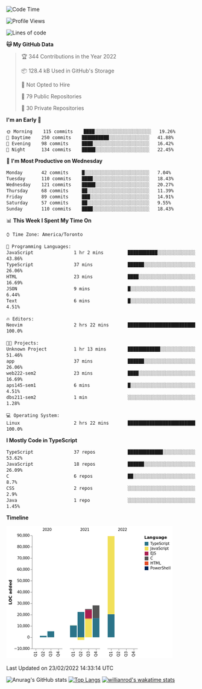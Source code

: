 <!--START_SECTION:waka-->
![Code Time](http://img.shields.io/badge/Code%20Time-155%20hrs%2047%20mins-blue)

![Profile Views](http://img.shields.io/badge/Profile%20Views-13-blue)

![Lines of code](https://img.shields.io/badge/From%20Hello%20World%20I%27ve%20Written-180%20Thousand%20lines%20of%20code-blue)

**🐱 My GitHub Data** 

> 🏆 344 Contributions in the Year 2022
 > 
> 📦 128.4 kB Used in GitHub's Storage 
 > 
> 🚫 Not Opted to Hire
 > 
> 📜 79 Public Repositories 
 > 
> 🔑 30 Private Repositories  
 > 
**I'm an Early 🐤** 

```text
🌞 Morning    115 commits    ████░░░░░░░░░░░░░░░░░░░░░   19.26% 
🌆 Daytime    250 commits    ██████████░░░░░░░░░░░░░░░   41.88% 
🌃 Evening    98 commits     ████░░░░░░░░░░░░░░░░░░░░░   16.42% 
🌙 Night      134 commits    █████░░░░░░░░░░░░░░░░░░░░   22.45%

```
📅 **I'm Most Productive on Wednesday** 

```text
Monday       42 commits     █░░░░░░░░░░░░░░░░░░░░░░░░   7.04% 
Tuesday      110 commits    ████░░░░░░░░░░░░░░░░░░░░░   18.43% 
Wednesday    121 commits    █████░░░░░░░░░░░░░░░░░░░░   20.27% 
Thursday     68 commits     ██░░░░░░░░░░░░░░░░░░░░░░░   11.39% 
Friday       89 commits     ███░░░░░░░░░░░░░░░░░░░░░░   14.91% 
Saturday     57 commits     ██░░░░░░░░░░░░░░░░░░░░░░░   9.55% 
Sunday       110 commits    ████░░░░░░░░░░░░░░░░░░░░░   18.43%

```


📊 **This Week I Spent My Time On** 

```text
⌚︎ Time Zone: America/Toronto

💬 Programming Languages: 
JavaScript               1 hr 2 mins         ███████████░░░░░░░░░░░░░░   43.86% 
TypeScript               37 mins             ██████░░░░░░░░░░░░░░░░░░░   26.06% 
HTML                     23 mins             ████░░░░░░░░░░░░░░░░░░░░░   16.69% 
JSON                     9 mins              █░░░░░░░░░░░░░░░░░░░░░░░░   6.44% 
Text                     6 mins              █░░░░░░░░░░░░░░░░░░░░░░░░   4.51%

🔥 Editors: 
Neovim                   2 hrs 22 mins       █████████████████████████   100.0%

🐱‍💻 Projects: 
Unknown Project          1 hr 13 mins        ████████████░░░░░░░░░░░░░   51.46% 
app                      37 mins             ██████░░░░░░░░░░░░░░░░░░░   26.06% 
web222-sem2              23 mins             ████░░░░░░░░░░░░░░░░░░░░░   16.69% 
aps145-sem1              6 mins              █░░░░░░░░░░░░░░░░░░░░░░░░   4.51% 
dbs211-sem2              1 min               ░░░░░░░░░░░░░░░░░░░░░░░░░   1.28%

💻 Operating System: 
Linux                    2 hrs 22 mins       █████████████████████████   100.0%

```

**I Mostly Code in TypeScript** 

```text
TypeScript               37 repos            █████████████░░░░░░░░░░░░   53.62% 
JavaScript               18 repos            ██████░░░░░░░░░░░░░░░░░░░   26.09% 
C                        6 repos             ██░░░░░░░░░░░░░░░░░░░░░░░   8.7% 
CSS                      2 repos             ░░░░░░░░░░░░░░░░░░░░░░░░░   2.9% 
Java                     1 repo              ░░░░░░░░░░░░░░░░░░░░░░░░░   1.45%

```


**Timeline**

![Chart not found](https://raw.githubusercontent.com/wise-introvert/wise-introvert/master/charts/bar_graph.png) 


 Last Updated on 23/02/2022 14:33:14 UTC
<!--END_SECTION:waka-->

![Anurag's GitHub stats](https://github-readme-stats.vercel.app/api?username=wise-introvert&count_private=true&show_icons=true)
[![Top Langs](https://github-readme-stats.vercel.app/api/top-langs/?username=wise-introvert&langs_count=10)](https://github.com/anuraghazra/github-readme-stats)
[![willianrod's wakatime stats](https://github-readme-stats.vercel.app/api/wakatime?username=wiseintrovert)](https://github.com/anuraghazra/github-readme-stats)
